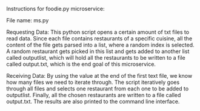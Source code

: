 Instructions for foodie.py microservice:

File name: ms.py


Requesting Data:
This python script opens a certain amount of txt files to read data. Since each file contains restaurants of a specific cuisine,
all the content of the file gets parsed into a list, where a random index is selected. A random restaurant gets picked in this list 
and gets added to another list called outputlist, which will hold all the restaurants to be written to a file called output.txt, which 
is the end goal of this microservice. 

Receiving Data:
By using the value at the end of the first text file, we know how many files we need to iterate through. The script iteratively goes 
through all files and selects one restaurant from each one to be added to outputlist. Finally, all the chosen restaurants are written 
to a file called output.txt. The results are also printed to the command line 
interface.
